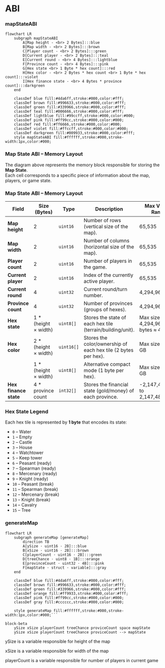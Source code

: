 # ABI
### mapStateABI

```mermaid
flowchart LR
    subgraph mapStateABI
        A[Map height - <br> 2 Bytes]:::blue
        B[Map width - <br> 2 Bytes]:::brown
        C[Player count - <br> 2 Bytes]:::green
        D[Current player - <br> 2 Bytes]:::teal
        E[Current round - <br> 4 Bytes]:::lightblue
        F[Province count - <br> 4 Bytes]:::pink
        G[Hex state <br> 1 Byte * hex count]:::red
        H[Hex color - <br> 2 Bytes * hex count <br> 1 Byte * hex count]:::violet
        I[Hex finance state - <br> 4 Bytes * province count]:::darkgreen
    end

    classDef blue fill:#4da6ff,stroke:#000,color:#fff;
    classDef brown fill:#996633,stroke:#000,color:#fff;
    classDef green fill:#339966,stroke:#000,color:#fff;
    classDef teal fill:#006666,stroke:#000,color:#fff;
    classDef lightblue fill:#99ccff,stroke:#000,color:#000;
    classDef pink fill:#ff99cc,stroke:#000,color:#000;
    classDef red fill:#ff6666,stroke:#000,color:#000;
    classDef violet fill:#ffccff,stroke:#000,color:#000;
    classDef darkgreen fill:#009933,stroke:#000,color:#fff;
    style mapStateABI fill:#ffffff,stroke:#000,stroke-width:1px,color:#000;
```
### Map State ABI – Memory Layout

The diagram above represents the memory block responsible for storing the **Map State**.  
Each cell corresponds to a specific piece of information about the map, players, or game state.

### Map State ABI – Memory Layout

| Field                | Size (Bytes) | Type              | Description                                                                 | Max Value / Range                  |
|-----------------------|--------------|-------------------|-----------------------------------------------------------------------------|------------------------------------|
| **Map height**        | 2            | `uint16`          | Number of rows (vertical size of the map).                                  | 65,535                             |
| **Map width**         | 2            | `uint16`          | Number of columns (horizontal size of the map).                             | 65,535                             |
| **Player count**      | 2            | `uint16`          | Number of players in the game.                                              | 65,535                             |
| **Current player**    | 2            | `uint16`          | Index of the currently active player.                                       | 65,535                             |
| **Current round**     | 4            | `uint32`          | Current round/turn number.                                                  | 4,294,967,295                      |
| **Province count**    | 4            | `uint32`          | Number of provinces (groups of hexes).                                      | 4,294,967,295                      |
| **Hex state**         | 1 * (height × width) | `uint8[]`         | Stores the state of each hex tile (terrain/building/unit).                   | Max size: 4,294,967,225 bytes ≈ 4.29 GB |
| **Hex color**         | 2 * (height × width) | `uint16[]`        | Stores the color/ownership of each hex tile (2 bytes per hex).               | Max size: 8.59 GB                  |
|                       | 1 * (height × width) | `uint8[]`         | Alternative compact mode (1 byte per hex).                                  | Max size: 4.29 GB                  |
| **Hex finance state** | 4 * province count   | `int32[]`         | Stores the financial state (gold/money) of each province.                   | -2,147,483,648 to 2,147,483,647    |

### Hex State Legend

Each hex tile is represented by **1 byte** that encodes its state:

- `0` – Water
- `1` – Empty
- `2` – Castle
- `3` – House
- `4` – Watchtower
- `5` – Keep tower
- `6` – Peasant (ready)
- `7` – Spearman (ready)
- `8` – Mercenary (ready)
- `9` – Knight (ready)
- `10` – Peasant (break)
- `11` – Spearman (break)
- `12` – Mercenary (break)
- `13` – Knight (break)
- `14` – Cavalry
- `15` – Tree
### generateMap


```mermaid
flowchart LR
    subgraph generateMap [generateMap]
        direction TB
        A[ySize · uint16 · 2B]:::blue
        B[xSize · uint16 · 2B]:::brown
        C[playerCount · uint16 · 2B]:::green
        D[treeChance · uint8 · 1B]:::orange
        E[provinceCount · uint32 · 4B]:::pink
        F[mapState · struct · variable]:::gray
    end

    classDef blue fill:#4da6ff,stroke:#000,color:#fff;
    classDef brown fill:#996633,stroke:#000,color:#fff;
    classDef green fill:#339966,stroke:#000,color:#fff;
    classDef orange fill:#ff9933,stroke:#000,color:#fff;
    classDef pink fill:#ff99cc,stroke:#000,color:#000;
    classDef gray fill:#cccccc,stroke:#000,color:#000;

    style generateMap fill:#ffffff,stroke:#000,stroke-width:1px,color:#000;```
```

```mermaid
block-beta
    ySize xSize playerCount treeChance proviceCount space mapState
    ySize xSize playerCount treeChance proviceCount --> mapState
```

ySize is a variable responsible for height of the map

xSize is a variable responsible for width of the map

playerCount is a variable responsible for number of players in current game


